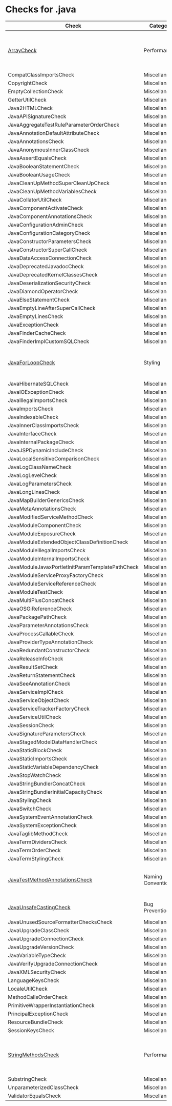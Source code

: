 # Checks for .java

Check | Category | Description
----- | -------- | -----------
[ArrayCheck](checks/array_check.markdown) | Performance | Checks if performance can be improved by using different mehods that can be used by collections |
CompatClassImportsCheck | Miscellaneous | |
CopyrightCheck | Miscellaneous | |
EmptyCollectionCheck | Miscellaneous | |
GetterUtilCheck | Miscellaneous | |
Java2HTMLCheck | Miscellaneous | |
JavaAPISignatureCheck | Miscellaneous | |
JavaAggregateTestRuleParameterOrderCheck | Miscellaneous | |
JavaAnnotationDefaultAttributeCheck | Miscellaneous | |
JavaAnnotationsCheck | Miscellaneous | |
JavaAnonymousInnerClassCheck | Miscellaneous | |
JavaAssertEqualsCheck | Miscellaneous | |
JavaBooleanStatementCheck | Miscellaneous | |
JavaBooleanUsageCheck | Miscellaneous | |
JavaCleanUpMethodSuperCleanUpCheck | Miscellaneous | |
JavaCleanUpMethodVariablesCheck | Miscellaneous | |
JavaCollatorUtilCheck | Miscellaneous | |
JavaComponentActivateCheck | Miscellaneous | |
JavaComponentAnnotationsCheck | Miscellaneous | |
JavaConfigurationAdminCheck | Miscellaneous | |
JavaConfigurationCategoryCheck | Miscellaneous | |
JavaConstructorParametersCheck | Miscellaneous | |
JavaConstructorSuperCallCheck | Miscellaneous | |
JavaDataAccessConnectionCheck | Miscellaneous | |
JavaDeprecatedJavadocCheck | Miscellaneous | |
JavaDeprecatedKernelClassesCheck | Miscellaneous | |
JavaDeserializationSecurityCheck | Miscellaneous | |
JavaDiamondOperatorCheck | Miscellaneous | |
JavaElseStatementCheck | Miscellaneous | |
JavaEmptyLineAfterSuperCallCheck | Miscellaneous | |
JavaEmptyLinesCheck | Miscellaneous | |
JavaExceptionCheck | Miscellaneous | |
JavaFinderCacheCheck | Miscellaneous | |
JavaFinderImplCustomSQLCheck | Miscellaneous | |
[JavaForLoopCheck](checks/java_for_loop_check.markdown) | Styling | Checks if a Enhanced For Loop can be used instead of a Simple For Loop |
JavaHibernateSQLCheck | Miscellaneous | |
JavaIOExceptionCheck | Miscellaneous | |
JavaIllegalImportsCheck | Miscellaneous | |
JavaImportsCheck | Miscellaneous | |
JavaIndexableCheck | Miscellaneous | |
JavaInnerClassImportsCheck | Miscellaneous | |
JavaInterfaceCheck | Miscellaneous | |
JavaInternalPackageCheck | Miscellaneous | |
JavaJSPDynamicIncludeCheck | Miscellaneous | |
JavaLocalSensitiveComparisonCheck | Miscellaneous | |
JavaLogClassNameCheck | Miscellaneous | |
JavaLogLevelCheck | Miscellaneous | |
JavaLogParametersCheck | Miscellaneous | |
JavaLongLinesCheck | Miscellaneous | |
JavaMapBuilderGenericsCheck | Miscellaneous | |
JavaMetaAnnotationsCheck | Miscellaneous | |
JavaModifiedServiceMethodCheck | Miscellaneous | |
JavaModuleComponentCheck | Miscellaneous | |
JavaModuleExposureCheck | Miscellaneous | |
JavaModuleExtendedObjectClassDefinitionCheck | Miscellaneous | |
JavaModuleIllegalImportsCheck | Miscellaneous | |
JavaModuleInternalImportsCheck | Miscellaneous | |
JavaModuleJavaxPortletInitParamTemplatePathCheck | Miscellaneous | |
JavaModuleServiceProxyFactoryCheck | Miscellaneous | |
JavaModuleServiceReferenceCheck | Miscellaneous | |
JavaModuleTestCheck | Miscellaneous | |
JavaMultiPlusConcatCheck | Miscellaneous | |
JavaOSGiReferenceCheck | Miscellaneous | |
JavaPackagePathCheck | Miscellaneous | |
JavaParameterAnnotationsCheck | Miscellaneous | |
JavaProcessCallableCheck | Miscellaneous | |
JavaProviderTypeAnnotationCheck | Miscellaneous | |
JavaRedundantConstructorCheck | Miscellaneous | |
JavaReleaseInfoCheck | Miscellaneous | |
JavaResultSetCheck | Miscellaneous | |
JavaReturnStatementCheck | Miscellaneous | |
JavaSeeAnnotationCheck | Miscellaneous | |
JavaServiceImplCheck | Miscellaneous | |
JavaServiceObjectCheck | Miscellaneous | |
JavaServiceTrackerFactoryCheck | Miscellaneous | |
JavaServiceUtilCheck | Miscellaneous | |
JavaSessionCheck | Miscellaneous | |
JavaSignatureParametersCheck | Miscellaneous | |
JavaStagedModelDataHandlerCheck | Miscellaneous | |
JavaStaticBlockCheck | Miscellaneous | |
JavaStaticImportsCheck | Miscellaneous | |
JavaStaticVariableDependencyCheck | Miscellaneous | |
JavaStopWatchCheck | Miscellaneous | |
JavaStringBundlerConcatCheck | Miscellaneous | |
JavaStringBundlerInitialCapacityCheck | Miscellaneous | |
JavaStylingCheck | Miscellaneous | |
JavaSwitchCheck | Miscellaneous | |
JavaSystemEventAnnotationCheck | Miscellaneous | |
JavaSystemExceptionCheck | Miscellaneous | |
JavaTaglibMethodCheck | Miscellaneous | |
JavaTermDividersCheck | Miscellaneous | |
JavaTermOrderCheck | Miscellaneous | |
JavaTermStylingCheck | Miscellaneous | |
[JavaTestMethodAnnotationsCheck](checks/java_test_method_annotations_check.markdown) | Naming Conventions | Checks if methods with test annotations follow the naming conventions |
[JavaUnsafeCastingCheck](checks/java_unsafe_casting_check.markdown) | Bug Prevention | Checks for potential ClassCastException |
JavaUnusedSourceFormatterChecksCheck | Miscellaneous | |
JavaUpgradeClassCheck | Miscellaneous | |
JavaUpgradeConnectionCheck | Miscellaneous | |
JavaUpgradeVersionCheck | Miscellaneous | |
JavaVariableTypeCheck | Miscellaneous | |
JavaVerifyUpgradeConnectionCheck | Miscellaneous | |
JavaXMLSecurityCheck | Miscellaneous | |
LanguageKeysCheck | Miscellaneous | |
LocaleUtilCheck | Miscellaneous | |
MethodCallsOrderCheck | Miscellaneous | |
PrimitiveWrapperInstantiationCheck | Miscellaneous | |
PrincipalExceptionCheck | Miscellaneous | |
ResourceBundleCheck | Miscellaneous | |
SessionKeysCheck | Miscellaneous | |
[StringMethodsCheck](checks/string_methods_check.markdown) | Performance | Checks if performance can be improved by using different String operation methods |
SubstringCheck | Miscellaneous | |
UnparameterizedClassCheck | Miscellaneous | |
ValidatorEqualsCheck | Miscellaneous | |